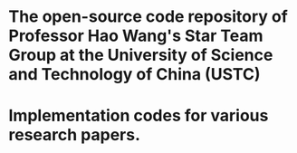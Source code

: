 # The open-source code repository of Professor Hao Wang's Star Team Group at the University of Science and Technology of China (USTC)

# Implementation codes for various research papers.
